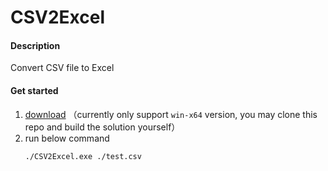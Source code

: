 # CSV2Excel

#### Description
Convert CSV file to Excel

#### Get started

1. [download](https://github.com/ZXS66/csv2excel/releases) （currently only support `win-x64` version, you may clone this repo and build the solution yourself）
2. run below command
    ```
    ./CSV2Excel.exe ./test.csv
    ```
